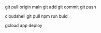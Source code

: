 git pull origin main
git add
git commit
git push

cloudshell
git pull
npm run buid

gcloud app deploy
